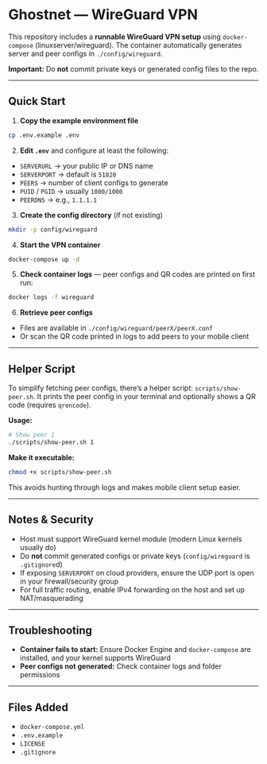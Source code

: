 # Ghostnet — WireGuard VPN

This repository includes a **runnable WireGuard VPN setup** using `docker-compose` (linuxserver/wireguard). The container automatically generates server and peer configs in `./config/wireguard`.  

**Important:** Do **not** commit private keys or generated config files to the repo.

---

## Quick Start

1. **Copy the example environment file**

```bash
cp .env.example .env
````

2. **Edit `.env`** and configure at least the following:

* `SERVERURL` → your public IP or DNS name
* `SERVERPORT` → default is `51820`
* `PEERS` → number of client configs to generate
* `PUID` / `PGID` → usually `1000/1000`
* `PEERDNS` → e.g., `1.1.1.1`

3. **Create the config directory** (if not existing)

```bash
mkdir -p config/wireguard
```

4. **Start the VPN container**

```bash
docker-compose up -d
```

5. **Check container logs** — peer configs and QR codes are printed on first run:

```bash
docker logs -f wireguard
```

6. **Retrieve peer configs**

* Files are available in `./config/wireguard/peerX/peerX.conf`
* Or scan the QR code printed in logs to add peers to your mobile client

---

## Helper Script

To simplify fetching peer configs, there’s a helper script: `scripts/show-peer.sh`. It prints the peer config in your terminal and optionally shows a QR code (requires `qrencode`).

**Usage:**

```bash
# Show peer 1
./scripts/show-peer.sh 1
```

**Make it executable:**

```bash
chmod +x scripts/show-peer.sh
```

This avoids hunting through logs and makes mobile client setup easier.

---

## Notes & Security

* Host must support WireGuard kernel module (modern Linux kernels usually do)
* Do **not** commit generated configs or private keys (`config/wireguard` is `.gitignore`d)
* If exposing `SERVERPORT` on cloud providers, ensure the UDP port is open in your firewall/security group
* For full traffic routing, enable IPv4 forwarding on the host and set up NAT/masquerading

---

## Troubleshooting

* **Container fails to start:** Ensure Docker Engine and `docker-compose` are installed, and your kernel supports WireGuard
* **Peer configs not generated:** Check container logs and folder permissions

---

## Files Added

* `docker-compose.yml`
* `.env.example`
* `LICENSE`
* `.gitignore`
